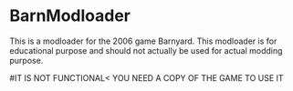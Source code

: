 # BarnModloader

This is a modloader for the 2006 game Barnyard.
This modloader is for educational purpose and should not actually be used for actual modding purpose.

#IT IS NOT FUNCTIONAL< YOU NEED A COPY OF THE GAME TO USE IT
